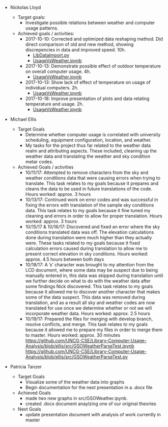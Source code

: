 + Nickolas Lloyd
    * Target goals:
        - Investigate possible relations between weather and computer usage patterns.
    * Achieved goals / activities:
        - 2017-10-10: Corrected and optimized data reshaping method.  Did direct
          comparison of old and new method, showing discrepencies in data and
          improved speed.  10h.
            + [LibDataImport.py](../src/LibDataImport.py)
            + [UsageVsWeather.ipynb](../src/UsageVsWeather.ipynb)
        - 2017-10-13: Demonstrate possible effect of outdoor temperature on
          overall computer usage.  4h.
            + [UsageVsWeather.ipynb](../src/UsageVsWeather.ipynb)
        - 2017-10-13: Show lack of effect of temperature on usage of individual
          computers.  2h.
            + [UsageVsWeather.ipynb](../src/UsageVsWeather.ipynb)
        - 2017-10-18: Improve presentation of plots and data relating
          temperature and usage.  2h.
            + [UsageVsWeather.ipynb](../src/UsageVsWeather.ipynb)


+ Michael Ellis
    * Target Goals
         - Determine whether computer usage is correlated with university scheduling, equipment configuration, location, and weather.
        - My tasks for the project thus far related to the weather data realm and attributing aspects. These included, cleaning up the weather data and translating the weather and sky condition metar codes. 
    * Achieved Goals / activities
        - 10/11/17: Attempted to remove characters from the sky and weather conditions data that were causing errors when trying to translate. This task relates to my goals because it prepares and cleans the data to be used in future translations of the code. Hours worked: approx. 3 hours
        - 10/13/17: Continued work on error codes and was successful in fixing the errors with translation of the sample sky conditions data. This task relates to my goals because it fine tuned my cleaning and errors in order to allow for proper translation. Hours worked: approx. 3 hours
        - 10/15/17 & 10/16/17: Discovered and fixed an error where the sky conditions translated data was off. The elevation calculations done during translation were much higher than they actually were. These tasks related to my goals because it fixed calculation errors caused during translation to allow me to present correct elevation in sky conditions. Hours worked: approx. 4.5 hours between both days
        - 10/18/17: A ’s’ character was brought to my attention from the LCD document, where some data may be suspect due to being manually entered in, this data was skipped during translation until we further decide on what to do with the weather data after some findings Nick discovered. This task relates to my goals because it allowed me to discover another character that makes some of the data suspect. This data was removed during translation, and as a result all sky and weather codes are now translated for use once we determine whether or not we will incorporate weather data. Hours worked: approx. 2.5 hours
        - 10/19/17: Prepared the files for merging with develop branch, resolve conflicts, and merge. This task relates to my goals because it allowed me to prepare my files in order to merge them to master. Hours worked: approx. 30 minutes
https://github.com/UNCG-CSE/Library-Computer-Usage-Analysis/blob/ellis/src/GSOWeatherParseTest.ipynb
https://github.com/UNCG-CSE/Library-Computer-Usage-Analysis/blob/ellis/src/GSOWeatherParseTest.py

+ Patricia Tanzer
   * Target Goals
      - Visualize some of the weather data into graphs
      - Begin documentation for the next presentation in a .docx file
   * Achieved Goals
      - made two new graphs in src/GSOWeather.ipynb. 
      - created .docx document anaylzing one of our original theories
   * Next Goals
      - update presentation document with analysis of work currently in master
